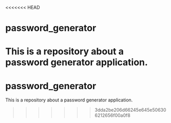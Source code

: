 <<<<<<< HEAD
# password_generator
This is a repository about a password generator application.
=======
# password_generator
This is a repository about a password generator application.
>>>>>>> 3dda2be206d66245e645e506306212656f00a0f8
